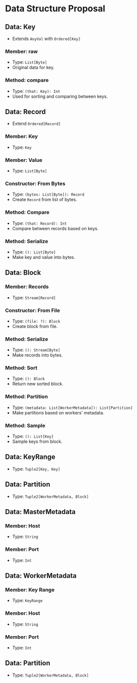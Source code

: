 # Data Structure Proposal

## Data: Key

- Extends `AnyVal` with `Ordered[Key]`

### Member: raw

- Type: `List[Byte]`
- Original data for key.

### Method: compare

- Type: `(that: Key): Int`
- Used for sorting and comparing between keys.

## Data: Record

- Extend `Ordered[Record]`

### Member: Key

- Type: `Key`

### Member: Value

- Type: `List[Byte]`

### Constructor: From Bytes

- Type: `(bytes: List[Byte]): Record`
- Create `Record` from list of bytes.

### Method: Compare

- Type: `(that: Record): Int`
- Compare between records based on keys.

### Method: Serialize

- Type: `(): List[Byte]`
- Make key and value into bytes.

## Data: Block

### Member: Records

- Type: `Stream[Record]`

### Constructor: From File

- Type: `(file: ?): Block`
- Create block from file.

### Method: Serialize

- Type: `(): Stream[Byte]`
- Make records into bytes.

### Method: Sort

- Type: `(): Block`
- Return new sorted block.

### Method: Partition

- Type: `(metadata: List[WorkerMetadata]): List[Partition]`
- Make partitions based on workers' metadata.

### Method: Sample

- Type: `(): List[Key]`
- Sample keys from block.

## Data: KeyRange

- Type: `Tuple2[Key, Key]`

## Data: Partition

- Type: `Tuple2[WorkerMetadata, Block]`

## Data: MasterMetadata

### Member: Host

- Type: `String`

### Member: Port

- Type: `Int`

## Data: WorkerMetadata

### Member: Key Range

- Type: `KeyRange`

### Member: Host

- Type: `String`

### Member: Port

- Type: `Int`

## Data: Partition

- Type: `Tuple2[WorkerMetadata, Block]`
